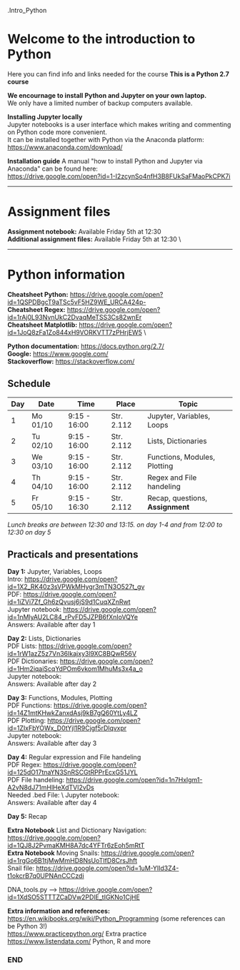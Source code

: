 .Intro_Python

# Welcome to the introduction to Python

Here you can find info and links needed for the course
**This is a Python 2.7 course**

**We encournage to install Python and Jupyter on your own laptop.** \
We only have a limited number of backup computers available.

**Installing Jupyter locally**\
Jupyter notebooks is a user interface which makes writing and commenting on Python code more convenient.\
It can be installed together with Python via the Anaconda platform:\
https://www.anaconda.com/download/

**Installation guide**
A manual "how to install Python and Jupyter via Anaconda" can be found here:\
https://drive.google.com/open?id=1-I2zcynSo4nfH3B8FUkSaFMaoPkCPK7i 


--------------------------------------------------------------------------------------
# Assignment files 

**Assignment notebook:** Available Friday 5th at 12:30 \
**Additional assignment files:** Available Friday 5th at 12:30 \

--------------------------------------------------------------------------------------

# Python information

**Cheatsheet Python:** https://drive.google.com/open?id=1QSPDBgcT9aTSc5vF5HZ9WE_URCA424p- \
**Cheatsheet Regex:** https://drive.google.com/open?id=1rAj0L93NvnUkC2DvaqMeTSS3Cs82wnEr \
**Cheatsheet Matplotlib:** https://drive.google.com/open?id=1JoQ8zFa1Zo844xH9VORKVTT7zPHrjEW5 \

**Python documentation:** https://docs.python.org/2.7/ \
**Google:** https://www.google.com/ \
**Stackoverflow:** https://stackoverflow.com/ 

## Schedule

| Day | Date     | Time          | Place      | Topic                            |
|-----|----------|---------------|------------|----------------------------------|
| 1   | Mo 01/10 |  9:15 - 16:00 | Str. 2.112 | Jupyter, Variables, Loops        |
| 2   | Tu 02/10 |  9:15 - 16:00 | Str. 2.112 | Lists, Dictionaries              |
| 3   | We 03/10 |  9:15 - 16:00 | Str. 2.112 | Functions, Modules, Plotting     |
| 4   | Th 04/10 |  9:15 - 16:00 | Str. 2.112 | Regex and File handeling         |
| 5   | Fr 05/10 |  9:15 - 16:30 | Str. 2.112 | Recap, questions, **Assignment** |


*Lunch breaks are between 12:30 and 13:15. on day 1-4 and from 12:00 to 12:30 on day 5*



## Practicals and presentations ###

**Day 1:** Jupyter, Variables, Loops\
Intro: https://drive.google.com/open?id=1X2_RK40z3sVPWkMHygr3mTN3O527t_gv \
PDF: https://drive.google.com/open?id=1iZVi7Zf_Gh6zQvusj6jS9d1CuqXZnRwt \
Jupyter notebook: https://drive.google.com/open?id=1nMlyAU2LC84_rPvFD5JZPB6fXnIoVQYe \
Answers: Available after day 1

**Day 2:** Lists, Dictionaries \
PDF Lists: https://drive.google.com/open?id=1rW1azZ5z7Vn36Ikajxy3l9XC8BQwR56V \
PDF Dictionaries: https://drive.google.com/open?id=1Hm2iqaiScqYdPOm6vkom1MhuMs3x4a_o \
Jupyter notebook: \
Answers: Available after day 2

**Day 3:** Functions, Modules, Plotting\
PDF Functions: https://drive.google.com/open?id=14Z1mtKHwkZanxdAsj9kB7gQ60YtLy4LZ \
PDF Plotting: https://drive.google.com/open?id=1ZIxFbYOWx_D0tYjl1R9Cjgf5rDlqvxpr \
Jupyter notebook:  \
Answers: Available after day 3

**Day 4:** Regular expression and File handeling\
PDF Regex: https://drive.google.com/open?id=125dO17tnaYN3SnRSCGtRPPrEcxG51JYL \
PDF File handeling: https://drive.google.com/open?id=1n7Hxlgm1-A2vN8dJ71mHlHeXdTVI2vDs \
Needed .bed File:  \ 
Jupyter notebook:  \
Answers: Available after day 4

**Day 5:** Recap 

**Extra Notebook** List and Dictionary Navigation: https://drive.google.com/open?id=1QJ8J2PvmaKMH8A7dc4YFTr6zEoh5mRtT \
**Extra Notebook** Moving Snails: https://drive.google.com/open?id=1rgGo6B1tjMwMmHD8NsUoTIfD8CrsJhft \
      Snail file: https://drive.google.com/open?id=1uM-YlId3Z4-t1okcrB7q0UPNAnCCCzdi  

  DNA_tools.py -->  https://drive.google.com/open?id=1XdSO5STTTZCaDVw2PDlE_tIGKNo1CjHE


**Extra information and references:** \
https://en.wikibooks.org/wiki/Python_Programming (some references can be Python 3!) \
https://www.practicepython.org/ Extra practice \
https://www.listendata.com/ Python, R and more


### END

